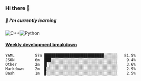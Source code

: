 ### Hi there 👋

##### 🌱 I’m currently learning

![C++](https://img.shields.io/badge/-C++-00599C?style=flat-square&logo=c)![Python](https://img.shields.io/badge/-Python-black?style=flat-square&logo=Python)


<!-- waka-box start -->
#### <a href="https://gist.github.com/bf274261b4c8553e17fc709dfc3cfa97" target="_blank">Weekly development breakdown</a>
```text
YAML      	 57m ██████████████████████████░░░░░░   81.5% 
JSON      	 6m  ███░░░░░░░░░░░░░░░░░░░░░░░░░░░░░    9.4% 
Other     	 2m  █▏░░░░░░░░░░░░░░░░░░░░░░░░░░░░░░    3.6% 
Markdown  	 2m  ▉░░░░░░░░░░░░░░░░░░░░░░░░░░░░░░░    2.9% 
Bash      	 1m  ▊░░░░░░░░░░░░░░░░░░░░░░░░░░░░░░░    2.5% 
```
<!-- Powered by https://github.com/YouEclipse/waka-box-go . -->
<!-- waka-box end -->



<!--
**KomoreKalu/KomoreKalu** is a ✨ _special_ ✨ repository because its `README.md` (this file) appears on your GitHub profile.

Here are some ideas to get you started:

- 🔭 I’m currently working on ...
- 🌱 I’m currently learning ...
- 👯 I’m looking to collaborate on ...
- 🤔 I’m looking for help with ...
- 💬 Ask me about ...
- 📫 How to reach me: ...
- 😄 Pronouns: ...
- ⚡ Fun fact: ...
-->
